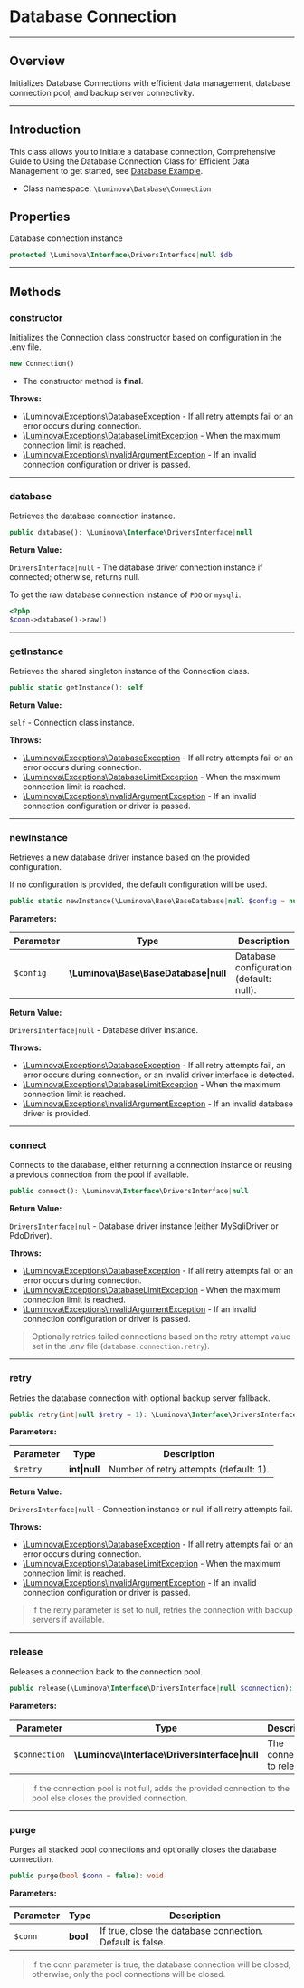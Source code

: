 # Database Connection

***

## Overview

Initializes Database Connections with efficient data management, database connection pool, and backup server connectivity.

***

## Introduction

This class allows you to initiate a database connection, Comprehensive Guide to Using the Database Connection Class for Efficient Data Management to get started, see [Database Example](/database/examples.md).

* Class namespace: `\Luminova\Database\Connection`

## Properties

Database connection instance

```php
protected \Luminova\Interface\DriversInterface|null $db
```

***

## Methods

### constructor

Initializes the Connection class constructor based on configuration in the .env file.

```php
new Connection()
```

* The constructor method is **final**.

**Throws:**

- [\Luminova\Exceptions\DatabaseException](/exceptions/classes#DatabaseException) - If all retry attempts fail or an error occurs during connection.
- [\Luminova\Exceptions\DatabaseLimitException](/exceptions/classes#DatabaseLimitException) - When the maximum connection limit is reached.
- [\Luminova\Exceptions\InvalidArgumentException](/exceptions/classes#InvalidArgumentException) - If an invalid connection configuration or driver is passed.

***

### database

Retrieves the database connection instance.

```php
public database(): \Luminova\Interface\DriversInterface|null
```

**Return Value:**

`DriversInterface|null` - The database driver connection instance if connected; otherwise, returns null.

To get the raw database connection instance of `PDO` or `mysqli`.

```php
<?php 
$conn->database()->raw()
```

***

### getInstance

Retrieves the shared singleton instance of the Connection class.

```php
public static getInstance(): self
```

**Return Value:**

`self` - Connection class instance.

**Throws:**
- [\Luminova\Exceptions\DatabaseException](/exceptions/classes#DatabaseException) - If all retry attempts fail or an error occurs during connection.
- [\Luminova\Exceptions\DatabaseLimitException](/exceptions/classes#DatabaseLimitException) - When the maximum connection limit is reached.
- [\Luminova\Exceptions\InvalidArgumentException](/exceptions/classes#InvalidArgumentException) - If an invalid connection configuration or driver is passed.

***

### newInstance

Retrieves a new database driver instance based on the provided configuration.

If no configuration is provided, the default configuration will be used.

```php
public static newInstance(\Luminova\Base\BaseDatabase|null $config = null): \Luminova\Interface\DriversInterface|null
```

**Parameters:**

| Parameter | Type | Description |
|-----------|------|-------------|
| `$config` | **\Luminova\Base\BaseDatabase&#124;null** | Database configuration (default: null). |

**Return Value:**

`DriversInterface|null` - Database driver instance.

**Throws:**

- [\Luminova\Exceptions\DatabaseException](/exceptions/classes#DatabaseException) - If all retry attempts fail, an error occurs during connection, or an invalid driver interface is detected.
- [\Luminova\Exceptions\DatabaseLimitException](/exceptions/classes#DatabaseLimitException) - When the maximum connection limit is reached.
- [\Luminova\Exceptions\InvalidArgumentException](/exceptions/classes#InvalidArgumentException) - If an invalid database driver is provided.

***

### connect

Connects to the database, either returning a connection instance or reusing a previous connection from the pool if available.

```php
public connect(): \Luminova\Interface\DriversInterface|null
```

**Return Value:**

`DriversInterface|nul` - Database driver instance (either MySqliDriver or PdoDriver).

**Throws:**

- [\Luminova\Exceptions\DatabaseException](/exceptions/classes#DatabaseException) - If all retry attempts fail or an error occurs during connection.
- [\Luminova\Exceptions\DatabaseLimitException](/exceptions/classes#DatabaseLimitException) - When the maximum connection limit is reached.
- [\Luminova\Exceptions\InvalidArgumentException](/exceptions/classes#InvalidArgumentException) - If an invalid connection configuration or driver is passed.

> Optionally retries failed connections based on the retry attempt value set in the .env file (`database.connection.retry`).

***

### retry

Retries the database connection with optional backup server fallback.

```php
public retry(int|null $retry = 1): \Luminova\Interface\DriversInterface|null
```

**Parameters:**

| Parameter | Type | Description |
|-----------|------|-------------|
| `$retry` | **int&#124;null** | Number of retry attempts (default: 1). |

**Return Value:**

`DriversInterface|null` - Connection instance or null if all retry attempts fail.

**Throws:**

- [\Luminova\Exceptions\DatabaseException](/exceptions/classes#DatabaseException) - If all retry attempts fail or an error occurs during connection.
- [\Luminova\Exceptions\DatabaseLimitException](/exceptions/classes#DatabaseLimitException) - When the maximum connection limit is reached.
- [\Luminova\Exceptions\InvalidArgumentException](/exceptions/classes#InvalidArgumentException) - If an invalid connection configuration or driver is passed.

> If the retry parameter is set to null, retries the connection with backup servers if available.

***

### release

Releases a connection back to the connection pool.

```php
public release(\Luminova\Interface\DriversInterface|null $connection): void
```

**Parameters:**

| Parameter | Type | Description |
|-----------|------|-------------|
| `$connection` | **\Luminova\Interface\DriversInterface&#124;null** | The connection to release. |

> If the connection pool is not full, adds the provided connection to the pool else closes the provided connection.

***

### purge

Purges all stacked pool connections and optionally closes the database connection.

```php
public purge(bool $conn = false): void
```

**Parameters:**

| Parameter | Type | Description |
|-----------|------|-------------|
| `$conn` | **bool** | If true, close the database connection. Default is false. |

> If the conn parameter is true, the database connection will be closed; otherwise, only the pool connections will be closed.